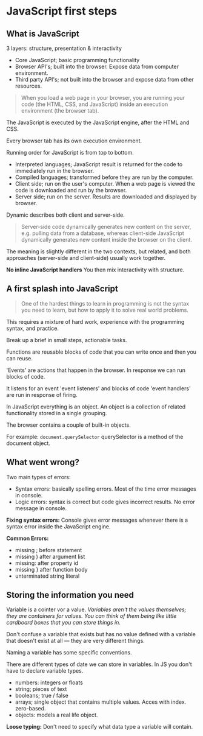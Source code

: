 # JavaScript first steps

## What is JavaScript
3 layers: structure, presentation & interactivity

* Core JavaScript; basic programming functionality
* Browser API's; built into the browser. Expose data from computer environment.
* Third party API's; not built into the browser and expose data from other resources.

>  When you load a web page in your browser, you are running your code (the HTML, CSS, and JavaScript) inside an execution environment (the browser tab). 

The JavaScript is executed by the JavaScript engine, after the HTML and CSS.

Every browser tab has its own execution environment.

Running order for JavaScript is from top to bottom.

* Interpreted languages; JavaScript result is returned for the code to immediately run in the browser.
* Compiled languages; transformed before they are run by the computer.
* Client side; run on the user's computer. When a web page is viewed the code is downloaded and run by the browser.
* Server side; run on the server. Results are downloaded and displayed by browser.

Dynamic describes both client and server-side.

> Server-side code dynamically generates new content on the server, e.g. pulling data from a database, whereas client-side JavaScript dynamically generates new content inside the browser on the client.

The meaning is slightly different in the two contexts, but related, and both approaches (server-side and client-side) usually work together.

**No inline JavaScript handlers** You then mix interactivity with structure.

## A first splash into JavaScript

> One of the hardest things to learn in programming is not the syntax you need to learn, but how to apply it to solve real world problems.

This requires a mixture of hard work, experience with the programming syntax, and practice.

Break up a brief in small steps, actionable tasks.

Functions are reusable blocks of code that you can write once and then you can reuse. 

'Events' are actions that happen in the browser. In response we can run blocks of code.

It listens for an event 'event listeners' and blocks of code 'event handlers' are run in response of firing.

In JavaScript everything is an object. An object is a collection of related functionality stored in a single grouping. 

The browser contains a couple of built-in objects.

For example: `document.querySelector` querySelector is a method of the document object.

## What went wrong?

Two main types of errors:

* Syntax errors: basically spelling errors. Most of the time error messages in console.
* Logic errors: syntax is correct but code gives incorrect results. No error message in console.

**Fixing syntax errors:**
Console gives error messages whenever there is a syntax error inside the JavaScript engine.

**Common Errors:**
* missing ; before statement
* missing ) after argument list
* missing: after property id
* missing } after function body
* unterminated string literal

## Storing the information you need
Variable is a cointer vor a value. *Variables aren't the values themselves; they are containers for values. You can think of them being like little cardboard boxes that you can store things in.*

Don't confuse a variable that exists but has no value defined with a variable that doesn't exist at all — they are very different things.

Naming a variable has some specific conventions. 

There are different types of date we can store in variables. In JS you don't have to declare variable types.

* numbers: integers or floats
* string; pieces of text
* booleans; true / false
* arrays; single object that contains multiple values. Acces with index. zero-based.
* objects: models a real life object.

**Loose typing:**
Don't need to specify what data type a variable will contain.